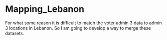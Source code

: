 # Mapping_Lebanon
For what some reason it is difficult to match the voter admin 3 data to admin 3 locations in Lebanon. So I am going to develop a way to merge these datasets.
